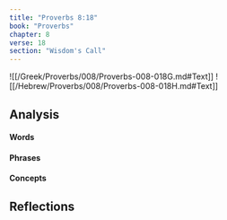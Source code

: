 ```yaml
---
title: "Proverbs 8:18"
book: "Proverbs"
chapter: 8
verse: 18
section: "Wisdom's Call"
---
```

![[/Greek/Proverbs/008/Proverbs-008-018G.md#Text]]
![[/Hebrew/Proverbs/008/Proverbs-008-018H.md#Text]]

## Analysis

#### Words

#### Phrases

#### Concepts

## Reflections
